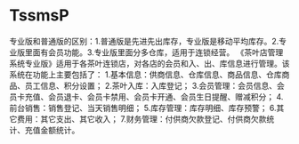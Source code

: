 # TssmsP
 专业版和普通版的区别：1.普通版是先进先出库存，专业版是移动平均库存。2.专业版里面有会员功能。3.专业版里面分多仓库，适用于连锁经营。  《茶叶店管理系统专业版》适用于各茶叶连锁店，对各店的会员和入、出、库信息进行管理。该系统在功能上主要包括了：    1.基本信息：供商信息、仓库信息、商品信息、仓库商品、员工信息、积分设置；  2.茶叶入库：入库登记；  3.会员管理：会员信息、会员卡充值、会员退卡、会员卡禁用、会员卡开通、会员生日提醒、赠减积分；  4.前台销售：销售登记、当天销售明细；  5.库存管理：库存明细、库存预警；  6.其它费用：其它支出、其它收入；  7.财务管理：付供商欠款登记、付供商欠款统计、充值金额统计。
